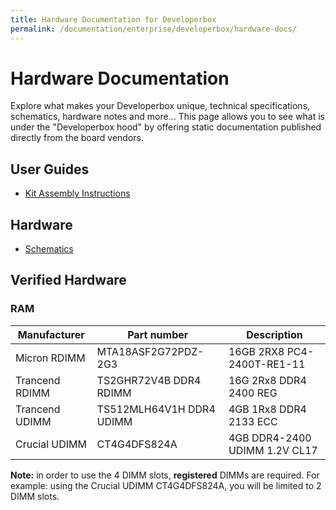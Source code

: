 ```yaml
---
title: Hardware Documentation for Developerbox
permalink: /documentation/enterprise/developerbox/hardware-docs/
---
```

# Hardware Documentation

Explore what makes your Developerbox unique, technical specifications, schematics, hardware notes and more... This page allows you to see what is under the "Developerbox hood" by offering static documentation published directly from the board vendors.

## User Guides

- [Kit Assembly Instructions](MN04-00002-2E.pdf)

## Hardware

- [Schematics](mzsc2am_v03_20180115_a.pdf)

## Verified Hardware

### RAM

| Manufacturer | Part number | Description |
| --- | --- | --- |
| Micron RDIMM | MTA18ASF2G72PDZ-2G3 | 16GB 2RX8 PC4-2400T-RE1-11 |
| Trancend RDIMM | TS2GHR72V4B DDR4 RDIMM | 16G 2Rx8 DDR4 2400 REG |
| Trancend UDIMM | TS512MLH64V1H DDR4 UDIMM | 4GB 1Rx8 DDR4 2133 ECC |
| Crucial UDIMM | CT4G4DFS824A | 4GB DDR4-2400 UDIMM 1.2V CL17 |

**Note:** in order to use the 4 DIMM slots, **registered** DIMMs are required. For example: using the Crucial UDIMM CT4G4DFS824A, you will be limited to 2 DIMM slots.
